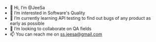 - 👋 Hi, I’m @JeeSa
- 👀 I’m interested in Software's Quality
- 🌱 I’m currently learning API testing to find out bugs of any product as early as possible
- 💞️ I’m looking to collaborate on QA fields
- 📫 You can reach me on ss.jeesa@gmail.com

<!---
JeeSa/JeeSa is a ✨ special ✨ repository because its `README.md` (this file) appears on your GitHub profile.
You can click the Preview link to take a look at your changes.
--->
